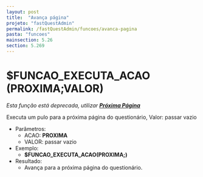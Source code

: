 ```yaml
---
layout: post
title:  "Avança página"
projeto: "fastQuestAdmin"
permalink: /fastQuestAdmin/funcoes/avanca-pagina
pasta: "funcoes"
mainsection: 5.26
section: 5.269
---
```

# $FUNCAO_EXECUTA_ACAO (PROXIMA;VALOR)
*Esta função está deprecada, utilizar **<a href="/fastQuestAdmin/funcoesv2/proximaPagina">Próxima Página</a>***

Executa um pulo para a próxima página do questionário, Valor: passar vazio

- Parâmetros: 
    - ACAO: **PROXIMA**
    - VALOR: passar vazio
- Exemplo:
    - **$FUNCAO_EXECUTA_ACAO(PROXIMA;)**
- Resultado:
    - Avança para a próxima página do questionário.
